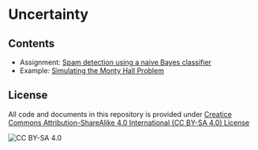 # Uncertainty

## Contents

* Assignment: [Spam detection using a naive Bayes classifier](Naive_Bayes_classifier.ipynb)
* Example: [Simulating the Monty Hall Problem](Monty_Hall_problem.ipynb)

## License
All code and documents in this repository is provided under [Creatice Commons Attribution-ShareAlike 4.0 International (CC BY-SA 4.0) License](https://creativecommons.org/licenses/by-sa/4.0/)

![CC BY-SA 4.0](https://licensebuttons.net/l/by-sa/3.0/88x31.png)

```python

```
